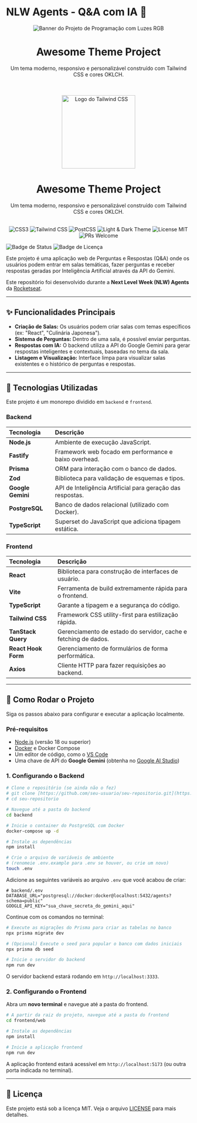 # NLW Agents - Q&A com IA 🤖


<div align="center">
  <img src="./frontend/web/src/assets/Gemini_Generated_Image_usjnwfusjnwfusjn.png" alt="Banner do Projeto de Programação com Luzes RGB">
  <br />
  <h1 align="center">Awesome Theme Project</h1>
  <p align="center">
    Um tema moderno, responsivo e personalizável construído com Tailwind CSS e cores OKLCH.
  </p>
  <br />
</div>
<div align="center">
  <br />
  <img src="https://raw.githubusercontent.com/tailwindlabs/tailwindcss/master/.github/logo-dark.svg" width="200" alt="Logo do Tailwind CSS">
  <br />
  <h1 align="center">Awesome Theme Project</h1>
  <p align="center">
    Um tema moderno, responsivo e personalizável construído com Tailwind CSS e cores OKLCH.
  </p>
  <br />
</div>

<div align="center">
  <img src="https://img.shields.io/badge/CSS-3-blue?logo=css3&logoColor=white" alt="CSS3">
  <img src="https://img.shields.io/badge/Tailwind_CSS-38B2AC?logo=tailwind-css&logoColor=white" alt="Tailwind CSS">
  <img src="https://img.shields.io/badge/PostCSS-DD3A0A?logo=postcss&logoColor=white" alt="PostCSS">
  <img src="https://img.shields.io/badge/Theme-Light%20%26%20Dark-blueviolet" alt="Light & Dark Theme">
  <img src="https://img.shields.io/badge/License-MIT-green" alt="License MIT">
  <img src="https://img.shields.io/badge/PRs-welcome-brightgreen.svg" alt="PRs Welcome">
</div>



![Badge de Status](https://img.shields.io/badge/status-em%20desenvolvimento-yellow)
![Badge de Licença](https://img.shields.io/badge/license-MIT-green)

Este projeto é uma aplicação web de Perguntas e Respostas (Q&A) onde os usuários podem entrar em salas temáticas, fazer perguntas e receber respostas geradas por Inteligência Artificial através da API do Gemini.

Este repositório foi desenvolvido durante a **Next Level Week (NLW) Agents** da [Rocketseat](https://www.rocketseat.com.br/).

---

## ✨ Funcionalidades Principais

-   **Criação de Salas:** Os usuários podem criar salas com temas específicos (ex: "React", "Culinária Japonesa").
-   **Sistema de Perguntas:** Dentro de uma sala, é possível enviar perguntas.
-   **Respostas com IA:** O backend utiliza a API do Google Gemini para gerar respostas inteligentes e contextuais, baseadas no tema da sala.
-   **Listagem e Visualização:** Interface limpa para visualizar salas existentes e o histórico de perguntas e respostas.

---

## 🚀 Tecnologias Utilizadas

Este projeto é um monorepo dividido em `backend` e `frontend`.

### **Backend**

| Tecnologia | Descrição |
| :--- | :--- |
| **Node.js** | Ambiente de execução JavaScript. |
| **Fastify** | Framework web focado em performance e baixo overhead. |
| **Prisma** | ORM para interação com o banco de dados. |
| **Zod** | Biblioteca para validação de esquemas e tipos. |
| **Google Gemini**| API de Inteligência Artificial para geração das respostas. |
| **PostgreSQL**| Banco de dados relacional (utilizado com Docker). |
| **TypeScript**| Superset do JavaScript que adiciona tipagem estática. |

### **Frontend**

| Tecnologia | Descrição |
| :--- | :--- |
| **React** | Biblioteca para construção de interfaces de usuário. |
| **Vite** | Ferramenta de build extremamente rápida para o frontend. |
| **TypeScript** | Garante a tipagem e a segurança do código. |
| **Tailwind CSS** | Framework CSS utility-first para estilização rápida. |
| **TanStack Query**| Gerenciamento de estado do servidor, cache e fetching de dados. |
| **React Hook Form**| Gerenciamento de formulários de forma performática. |
| **Axios** | Cliente HTTP para fazer requisições ao backend. |

---

## 🏁 Como Rodar o Projeto

Siga os passos abaixo para configurar e executar a aplicação localmente.

### **Pré-requisitos**

-   [Node.js](https://nodejs.org/en/) (versão 18 ou superior)
-   [Docker](https://www.docker.com/products/docker-desktop/) e Docker Compose
-   Um editor de código, como o [VS Code](https://code.visualstudio.com/)
-   Uma chave de API do **Google Gemini** (obtenha no [Google AI Studio](https://aistudio.google.com/))

### **1. Configurando o Backend**

```bash
# Clone o repositório (se ainda não o fez)
# git clone [https://github.com/seu-usuario/seu-repositorio.git](https://github.com/seu-usuario/seu-repositorio.git)
# cd seu-repositorio

# Navegue até a pasta do backend
cd backend

# Inicie o container do PostgreSQL com Docker
docker-compose up -d

# Instale as dependências
npm install

# Crie o arquivo de variáveis de ambiente
# (renomeie .env.example para .env se houver, ou crie um novo)
touch .env

```

Adicione as seguintes variáveis ao arquivo `.env` que você acabou de criar:

```env
# backend/.env
DATABASE_URL="postgresql://docker:docker@localhost:5432/agents?schema=public"
GOOGLE_API_KEY="sua_chave_secreta_do_gemini_aqui"
```

Continue com os comandos no terminal:

```bash
# Execute as migrações do Prisma para criar as tabelas no banco
npx prisma migrate dev

# (Opcional) Execute o seed para popular o banco com dados iniciais
npx prisma db seed

# Inicie o servidor do backend
npm run dev
```

O servidor backend estará rodando em `http://localhost:3333`.

### **2. Configurando o Frontend**

Abra um **novo terminal** e navegue até a pasta do frontend.

```bash
# A partir da raiz do projeto, navegue até a pasta do frontend
cd frontend/web

# Instale as dependências
npm install

# Inicie a aplicação frontend
npm run dev
```

A aplicação frontend estará acessível em `http://localhost:5173` (ou outra porta indicada no terminal).

---

## 📄 Licença

Este projeto está sob a licença MIT. Veja o arquivo [LICENSE](LICENSE) para mais detalhes.
